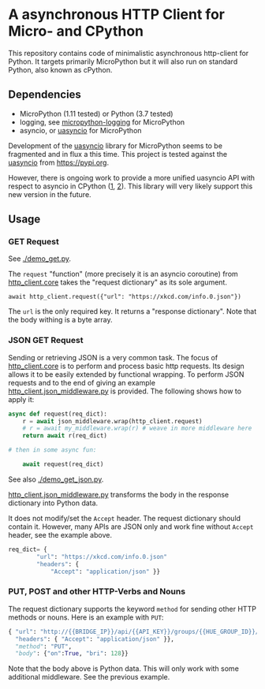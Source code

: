 A asynchronous HTTP Client for Micro- and CPython
=================================================

This repository contains code of minimalistic asynchronous http-client for
Python. It targets primarily MicroPython but it will also run on standard
Python, also known as cPython.


Dependencies
------------

* MicroPython (1.11 tested) or Python (3.7 tested)
* logging, see [micropython-logging] for MicroPython
* asyncio, or [uasyncio] for MicroPython

Development of the [uasyncio] library for MicroPython seems to be
fragmented and in flux a this time. This project is tested against
the [uasyncio] from https://pypi.org.

However, there is ongoing work to provide a more unified uasyncio
API with respect to asyncio in CPython ([1], [2]). This library
will very likely support this new version in the future.

Usage
-----

### GET Request

See [./demo_get.py](demo_get.py).

The `request` "function" (more precisely it is an asyncio coroutine) from
[http_client.core] takes the "request dictionary" as its sole argument.

    await http_client.request({"url": "https://xkcd.com/info.0.json"})

The `url` is the only required key. It returns a "response dictionary".  Note
that the body withing is a byte array.


### JSON GET Request

Sending or retrieving JSON is a very common task. The focus of
[http_client.core] is to perform and process basic http requests. Its design
allows it to be easily extended by functional wrapping. To perform JSON
requests and to the end of giving an example [http_client.json_middleware.py]
is provided. The following shows how to apply it:

~~~python
async def request(req_dict):
    r = await json_middleware.wrap(http_client.request)
    # r = await my_middleware.wrap(r) # weave in more middleware here
    return await r(req_dict)

# then in some async fun:

    await request(req_dict)
~~~

See also [./demo_get_json.py](demo_get_json.py).

[http_client.json_middleware.py] transforms the body in the response dictionary
into Python data.

It does not modify/set the `Accept` header. The request dictionary should
contain it. However, many APIs are JSON only and work fine without `Accept`
header, see the example above.

~~~python
req_dict= {
        "url": "https://xkcd.com/info.0.json"
        "headers": {
            "Accept": "application/json" }}
~~~

### PUT, POST and other HTTP-Verbs and Nouns

The request dictionary supports the keyword `method` for sending other HTTP
methods or nouns. Here is an example with `PUT`:

~~~python
{ "url": "http://{{BRIDGE_IP}}/api/{{API_KEY}}/groups/{{HUE_GROUP_ID}}/action",
  "headers": { "Accept": "application/json" }},
  "method": "PUT",
  "body": {"on":True, "bri": 128}}
~~~

Note that the body above is Python data. This will only work with some
additional middleware. See the previous example.






[http_client.core]: ./http_client/core.py
[http_client.json_middleware.py]: ./http_client/json_middleware.py

[micropython-logging]: https://pypi.org/project/micropython-logging/
[uasyncio]: https://pypi.org/project/micropython-uasyncio/

[1]: https://github.com/peterhinch/micropython-async/issues/30
[2]: https://github.com/micropython/micropython/pull/5332
